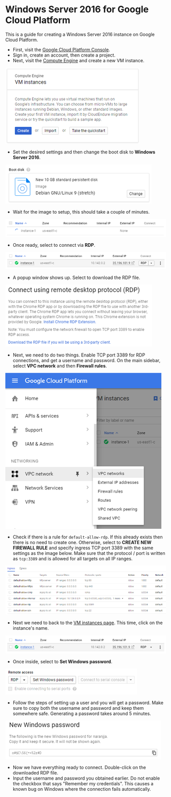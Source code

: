 # Windows Server 2016 for Google Cloud Platform
This is a guide for creating a Windows Server 2016 instance on Google Cloud Platform.

* First, visit the [Google Cloud Platform Console](https://console.cloud.google.com).
* Sign in, create an account, then create a project.
* Next, visit the [Compute Engine](https://console.cloud.google.com/compute/) and create a new VM instance.

![Image](/img/create-windows-server-gcp-1.png)

* Set the desired settings and then change the boot disk to **Windows Server 2016**.

![Image](/img/create-windows-server-gcp-2.png)

* Wait for the image to setup, this should take a couple of minutes.

![Image](/img/create-windows-server-gcp-3.png)

* Once ready, select to connect via **RDP**.

![Image](/img/create-windows-server-gcp-4.png)

* A popup window shows up. Select to download the RDP file.

![Image](/img/create-windows-server-gcp-5.png)

* Next, we need to do two things. Enable TCP port 3389 for RDP connections, and get a username and password. On the main sidebar, select **VPC network** and then **Firewall rules**.

![Image](/img/create-windows-server-gcp-6.png)

* Check if there is a rule for `default-allow-rdp`. If this already exists then there is no need to create one. Otherwise, select to **CREATE NEW FIREWALL RULE** and specify ingress TCP port 3389 with the same settings as the image below. Make sure that the protocol / port is written as `tcp:3389` and is allowed for all targets on all IP ranges.

![Image](/img/create-windows-server-gcp-7.png)

* Next we need to back to the [VM instances page](https://console.cloud.google.com/compute/). This time, click on the instance's name.

![Image](/img/create-windows-server-gcp-8.png)

* Once inside, select to **Set Windows password**.

![Image](/img/create-windows-server-gcp-9.png)

* Follow the steps of setting up a user and you will get a password. Make sure to copy both the username and password and keep them somewhere safe. Generating a password takes around 5 minutes.

![Image](/img/create-windows-server-gcp-10.png)

* Now we have everything ready to connect. Double-click on the downloaded RDP file.
* Input the username and password you obtained earlier. Do not enable the checkbox that says "Remember my credentials". This causes a known bug on Windows where the connection fails automatically.
